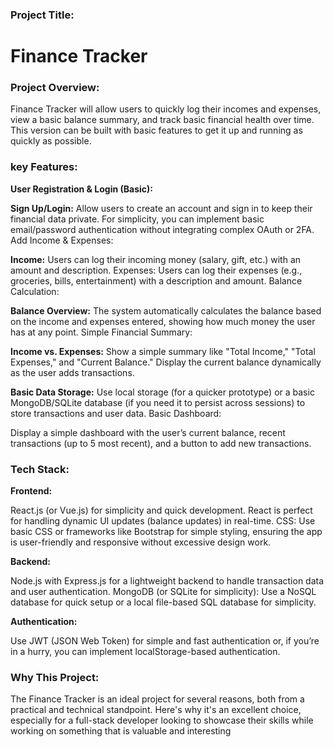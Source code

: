 ### Project Title:

# Finance Tracker

### Project Overview:

Finance Tracker will allow users to quickly log their incomes and expenses, view a basic balance summary, and track basic financial health over time. This version can be built with basic features to get it up and running as quickly as possible.


### key Features:
**User Registration & Login (Basic):**

**Sign Up/Login:** 
Allow users to create an account and sign in to keep their financial data private.
For simplicity, you can implement basic email/password authentication without integrating complex OAuth or 2FA.
Add Income & Expenses:

**Income:** Users can log their incoming money (salary, gift, etc.) with an amount and description.
Expenses: Users can log their expenses (e.g., groceries, bills, entertainment) with a description and amount.
Balance Calculation:

**Balance Overview:** The system automatically calculates the balance based on the income and expenses entered, showing how much money the user has at any point.
Simple Financial Summary:

**Income vs. Expenses:** Show a simple summary like "Total Income," "Total Expenses," and "Current Balance."
Display the current balance dynamically as the user adds transactions.

**Basic Data Storage:**
Use local storage (for a quicker prototype) or a basic MongoDB/SQLite database (if you need it to persist across sessions) to store transactions and user data.
Basic Dashboard:

Display a simple dashboard with the user’s current balance, recent transactions (up to 5 most recent), and a button to add new transactions.


### Tech Stack:

**Frontend:**

React.js (or Vue.js) for simplicity and quick development. React is perfect for handling dynamic UI updates (balance updates) in real-time.
CSS: Use basic CSS or frameworks like Bootstrap for simple styling, ensuring the app is user-friendly and responsive without excessive design work.

**Backend:**

Node.js with Express.js for a lightweight backend to handle transaction data and user authentication.
MongoDB (or SQLite for simplicity): Use a NoSQL database for quick setup or a local file-based SQL database for simplicity.

**Authentication:**

Use JWT (JSON Web Token) for simple and fast authentication or, if you’re in a hurry, you can implement localStorage-based authentication.


### Why This Project:
The Finance Tracker is an ideal project for several reasons, both from a practical and technical standpoint. Here's why it's an excellent choice, especially for a full-stack developer looking to showcase their skills while working on something that is valuable and interesting

